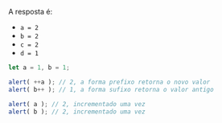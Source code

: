 
A resposta é:

- `a = 2`
- `b = 2`
- `c = 2`
- `d = 1`

```js run no-beautify
let a = 1, b = 1;

alert( ++a ); // 2, a forma prefixo retorna o novo valor
alert( b++ ); // 1, a forma sufixo retorna o valor antigo

alert( a ); // 2, incrementado uma vez
alert( b ); // 2, incrementado uma vez
```

